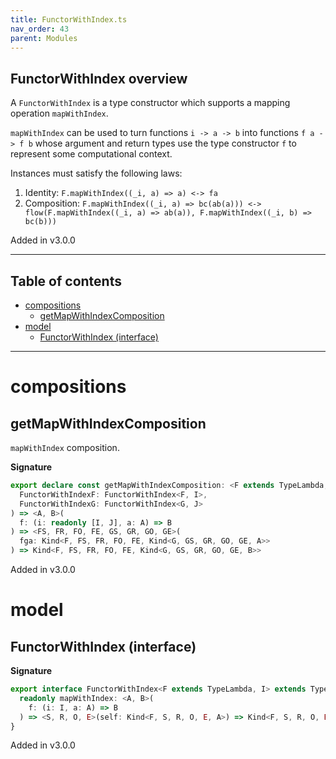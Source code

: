 ```yaml
---
title: FunctorWithIndex.ts
nav_order: 43
parent: Modules
---
```


## FunctorWithIndex overview

A `FunctorWithIndex` is a type constructor which supports a mapping operation `mapWithIndex`.

`mapWithIndex` can be used to turn functions `i -> a -> b` into functions `f a -> f b` whose argument and return types use the type
constructor `f` to represent some computational context.

Instances must satisfy the following laws:

1. Identity: `F.mapWithIndex((_i, a) => a) <-> fa`
2. Composition: `F.mapWithIndex((_i, a) => bc(ab(a))) <-> flow(F.mapWithIndex((_i, a) => ab(a)), F.mapWithIndex((_i, b) => bc(b)))`

Added in v3.0.0

---

<h2 class="text-delta">Table of contents</h2>

- [compositions](#compositions)
  - [getMapWithIndexComposition](#getmapwithindexcomposition)
- [model](#model)
  - [FunctorWithIndex (interface)](#functorwithindex-interface)

---

# compositions

## getMapWithIndexComposition

`mapWithIndex` composition.

**Signature**

```ts
export declare const getMapWithIndexComposition: <F extends TypeLambda, I, G extends TypeLambda, J>(
  FunctorWithIndexF: FunctorWithIndex<F, I>,
  FunctorWithIndexG: FunctorWithIndex<G, J>
) => <A, B>(
  f: (i: readonly [I, J], a: A) => B
) => <FS, FR, FO, FE, GS, GR, GO, GE>(
  fga: Kind<F, FS, FR, FO, FE, Kind<G, GS, GR, GO, GE, A>>
) => Kind<F, FS, FR, FO, FE, Kind<G, GS, GR, GO, GE, B>>
```

Added in v3.0.0

# model

## FunctorWithIndex (interface)

**Signature**

```ts
export interface FunctorWithIndex<F extends TypeLambda, I> extends TypeClass<F> {
  readonly mapWithIndex: <A, B>(
    f: (i: I, a: A) => B
  ) => <S, R, O, E>(self: Kind<F, S, R, O, E, A>) => Kind<F, S, R, O, E, B>
}
```

Added in v3.0.0
